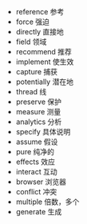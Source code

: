 - reference                   参考
- force                           强迫
- directly                       直接地
- field                            领域
- recommend              推荐
- implement                 使生效
- capture                      捕获
- potentially                 潜在地
- thread                        线
- preserve                    保护
- measure                    测量
- analytics                    分析
- specify                       具体说明
- assume                     假设
- pure                           纯净的
- effects                       效应
- interact                     互动
- browser                    浏览器
- conflict                     冲突
- multiple                   倍数，多个
- generate                  生成